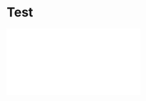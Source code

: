 # Test



<embed src="/assets/1508.07346.pdf" 
  type="application/pdf" 
  alt="Arxiv article 1508.07346, 
  'Bounding Eigenvalues with Packing Density'" />